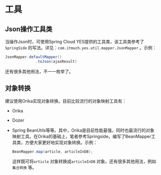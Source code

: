 # 工具

## Json操作工具类

当操作Json时，可使用Spring Cloud YES提供的工具类，该工具类参考了`SpringSide`  的写法。详见：`com.itmuch.yes.util.mapper.JsonMapper` 。示例：

```java
JsonMapper.defaultMapper()
              .toJson(ajaxResult)
```

还有很多其他用法，不一一枚举了。



## 对象转换

建议使用Orika实现对象转换。目前比较流行的对象映射工具有：

- Orika

- Dozer

- Spring BeanUtils等等。其中，Orika是目前性能最强，同时也最流行的对象映射工具。在Orika的基础上，笔者参考Springside，编写了BeanMapper工具类，方便大家更好地实现对象转换。示例：

  ```java
  BeanMapper.map(article, articleInDB);
  ```

  这样既可将`article` 对象转换成`articleInDB` 对象。还有很多其他用法，例如 `集合转换` 等。